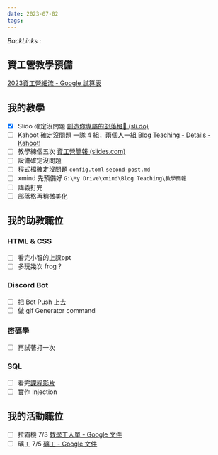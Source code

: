 ```yaml
---
date: 2023-07-02
tags: 
--- 
```

*BackLinks* : 

## 資工營教學預備
[2023資工營細流 - Google 試算表](https://docs.google.com/spreadsheets/d/1DmQ6ODAbrwxkFFpOU7WjtYVrLI-ywcqTujHL9SwZzoQ/edit#gid=919297110)

## 我的教學
- [x] Slido 確定沒問題
      [創造你專屬的部落格🥳 (sli.do)](https://admin.sli.do/event/bCY6mdMxAHph7yhWdJv15h/polls)
- [ ] Kahoot 確定沒問題
      一隊 4 組，兩個人一組
      [Blog Teaching - Details - Kahoot!](https://create.kahoot.it/details/c1202aaf-90b8-4efc-b280-c7ab7720543e)
- [ ] 教學練個五次
      [資工營簡報 (slides.com)](https://slides.com/othsueh/deck-838e36)
- [ ] 設備確定沒問題
- [ ] 程式檔確定沒問題
      `config.toml`
      `second-post.md`
- [ ] xmind 先預備好
      `G:\My Drive\xmind\Blog Teaching\教學簡報`
- [ ] 講義打完
- [ ] 部落格再稍微美化
## 我的助教職位
### HTML & CSS
- [ ] 看完小智的上課ppt
- [ ] 多玩幾次 frog ?
### Discord Bot
- [ ] 把 Bot Push 上去
- [ ] 做 gif Generator command
### 密碼學
- [ ] 再試著打一次
### SQL
- [ ] 看完[課程影片](https://www.youtube.com/watch?v=LhmNE9VEJwQ&ab_channel=Maxx)
- [ ] 實作 Injection

## 我的活動職位
- [ ] 拉霸機 7/3 [教學工人單 - Google 文件](https://docs.google.com/document/d/1P_5W-k5Q8gtAHTX900_WUST4qd2C2wvn3m4Nlvpn4bg/edit)
- [ ] 礦工 7/5 [礦工 - Google 文件](https://docs.google.com/document/d/1qoCSaqH1Gd8mxzhPmJS3IN5spcze_hjr_70yLmh2nAc/edit)